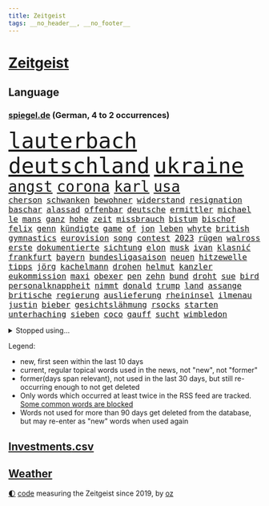 ```yaml
---
title: Zeitgeist
tags: __no_header__, __no_footer__
---
```


# [Zeitgeist](https://oliz.io/zeitgeist/)

## Language

<h3><a href="https://www.spiegel.de" target="_blank">spiegel.de</a> (German, 4 to 2 occurrences)</h3>
<p style="font-family:monospace">
<span style="font-size:32pt"><a href="news_links.html#lauterbach" class="current">lauterbach</a></span>
<span style="font-size:32pt"><a href="news_links.html#deutschland" class="current">deutschland</a></span>
<span style="font-size:32pt"><a href="news_links.html#ukraine" class="current">ukraine</a></span>
<br>
<span style="font-size:22pt"><a href="news_links.html#angst" class="current">angst</a></span>
<span style="font-size:22pt"><a href="news_links.html#corona" class="current">corona</a></span>
<span style="font-size:22pt"><a href="news_links.html#karl" class="current">karl</a></span>
<span style="font-size:22pt"><a href="news_links.html#usa" class="current">usa</a></span>
<br>
<span style="font-size:12pt"><a href="news_links.html#cherson" class="current">cherson</a></span>
<span style="font-size:12pt"><a href="news_links.html#schwanken" class="current">schwanken</a></span>
<span style="font-size:12pt"><a href="news_links.html#bewohner" class="current">bewohner</a></span>
<span style="font-size:12pt"><a href="news_links.html#widerstand" class="current">widerstand</a></span>
<span style="font-size:12pt"><a href="news_links.html#resignation" class="new">resignation</a></span>
<span style="font-size:12pt"><a href="news_links.html#baschar" class="current">baschar</a></span>
<span style="font-size:12pt"><a href="news_links.html#alassad" class="current">alassad</a></span>
<span style="font-size:12pt"><a href="news_links.html#offenbar" class="current">offenbar</a></span>
<span style="font-size:12pt"><a href="news_links.html#deutsche" class="current">deutsche</a></span>
<span style="font-size:12pt"><a href="news_links.html#ermittler" class="current">ermittler</a></span>
<span style="font-size:12pt"><a href="news_links.html#michael" class="current">michael</a></span>
<span style="font-size:12pt"><a href="news_links.html#le" class="current">le</a></span>
<span style="font-size:12pt"><a href="news_links.html#mans" class="new">mans</a></span>
<span style="font-size:12pt"><a href="news_links.html#ganz" class="current">ganz</a></span>
<span style="font-size:12pt"><a href="news_links.html#hohe" class="current">hohe</a></span>
<span style="font-size:12pt"><a href="news_links.html#zeit" class="current">zeit</a></span>
<span style="font-size:12pt"><a href="news_links.html#missbrauch" class="current">missbrauch</a></span>
<span style="font-size:12pt"><a href="news_links.html#bistum" class="current">bistum</a></span>
<span style="font-size:12pt"><a href="news_links.html#bischof" class="current">bischof</a></span>
<span style="font-size:12pt"><a href="news_links.html#felix" class="current">felix</a></span>
<span style="font-size:12pt"><a href="news_links.html#genn" class="new">genn</a></span>
<span style="font-size:12pt"><a href="news_links.html#kündigte" class="current">kündigte</a></span>
<span style="font-size:12pt"><a href="news_links.html#game" class="new">game</a></span>
<span style="font-size:12pt"><a href="news_links.html#of" class="current">of</a></span>
<span style="font-size:12pt"><a href="news_links.html#jon" class="new">jon</a></span>
<span style="font-size:12pt"><a href="news_links.html#leben" class="current">leben</a></span>
<span style="font-size:12pt"><a href="news_links.html#whyte" class="current">whyte</a></span>
<span style="font-size:12pt"><a href="news_links.html#british" class="new">british</a></span>
<span style="font-size:12pt"><a href="news_links.html#gymnastics" class="new">gymnastics</a></span>
<span style="font-size:12pt"><a href="news_links.html#eurovision" class="current">eurovision</a></span>
<span style="font-size:12pt"><a href="news_links.html#song" class="current">song</a></span>
<span style="font-size:12pt"><a href="news_links.html#contest" class="current">contest</a></span>
<span style="font-size:12pt"><a href="news_links.html#2023" class="current">2023</a></span>
<span style="font-size:12pt"><a href="news_links.html#rügen" class="current">rügen</a></span>
<span style="font-size:12pt"><a href="news_links.html#walross" class="new">walross</a></span>
<span style="font-size:12pt"><a href="news_links.html#erste" class="current">erste</a></span>
<span style="font-size:12pt"><a href="news_links.html#dokumentierte" class="current">dokumentierte</a></span>
<span style="font-size:12pt"><a href="news_links.html#sichtung" class="new">sichtung</a></span>
<span style="font-size:12pt"><a href="news_links.html#elon" class="current">elon</a></span>
<span style="font-size:12pt"><a href="news_links.html#musk" class="current">musk</a></span>
<span style="font-size:12pt"><a href="news_links.html#ivan" class="new">ivan</a></span>
<span style="font-size:12pt"><a href="news_links.html#klasnić" class="new">klasnić</a></span>
<span style="font-size:12pt"><a href="news_links.html#frankfurt" class="current">frankfurt</a></span>
<span style="font-size:12pt"><a href="news_links.html#bayern" class="current">bayern</a></span>
<span style="font-size:12pt"><a href="news_links.html#bundesligasaison" class="current">bundesligasaison</a></span>
<span style="font-size:12pt"><a href="news_links.html#neuen" class="current">neuen</a></span>
<span style="font-size:12pt"><a href="news_links.html#hitzewelle" class="current">hitzewelle</a></span>
<span style="font-size:12pt"><a href="news_links.html#tipps" class="current">tipps</a></span>
<span style="font-size:12pt"><a href="news_links.html#jörg" class="current">jörg</a></span>
<span style="font-size:12pt"><a href="news_links.html#kachelmann" class="current">kachelmann</a></span>
<span style="font-size:12pt"><a href="news_links.html#drohen" class="current">drohen</a></span>
<span style="font-size:12pt"><a href="news_links.html#helmut" class="new">helmut</a></span>
<span style="font-size:12pt"><a href="news_links.html#kanzler" class="current">kanzler</a></span>
<span style="font-size:12pt"><a href="news_links.html#eukommission" class="current">eukommission</a></span>
<span style="font-size:12pt"><a href="news_links.html#maxi" class="new">maxi</a></span>
<span style="font-size:12pt"><a href="news_links.html#obexer" class="new">obexer</a></span>
<span style="font-size:12pt"><a href="news_links.html#pen" class="current">pen</a></span>
<span style="font-size:12pt"><a href="news_links.html#zehn" class="current">zehn</a></span>
<span style="font-size:12pt"><a href="news_links.html#bund" class="current">bund</a></span>
<span style="font-size:12pt"><a href="news_links.html#droht" class="current">droht</a></span>
<span style="font-size:12pt"><a href="news_links.html#sue" class="new">sue</a></span>
<span style="font-size:12pt"><a href="news_links.html#bird" class="new">bird</a></span>
<span style="font-size:12pt"><a href="news_links.html#personalknappheit" class="new">personalknappheit</a></span>
<span style="font-size:12pt"><a href="news_links.html#nimmt" class="current">nimmt</a></span>
<span style="font-size:12pt"><a href="news_links.html#donald" class="current">donald</a></span>
<span style="font-size:12pt"><a href="news_links.html#trump" class="current">trump</a></span>
<span style="font-size:12pt"><a href="news_links.html#land" class="current">land</a></span>
<span style="font-size:12pt"><a href="news_links.html#assange" class="current">assange</a></span>
<span style="font-size:12pt"><a href="news_links.html#britische" class="current">britische</a></span>
<span style="font-size:12pt"><a href="news_links.html#regierung" class="current">regierung</a></span>
<span style="font-size:12pt"><a href="news_links.html#auslieferung" class="current">auslieferung</a></span>
<span style="font-size:12pt"><a href="news_links.html#rheininsel" class="new">rheininsel</a></span>
<span style="font-size:12pt"><a href="news_links.html#ilmenau" class="new">ilmenau</a></span>
<span style="font-size:12pt"><a href="news_links.html#justin" class="current">justin</a></span>
<span style="font-size:12pt"><a href="news_links.html#bieber" class="current">bieber</a></span>
<span style="font-size:12pt"><a href="news_links.html#gesichtslähmung" class="new">gesichtslähmung</a></span>
<span style="font-size:12pt"><a href="news_links.html#rsocks" class="new">rsocks</a></span>
<span style="font-size:12pt"><a href="news_links.html#starten" class="current">starten</a></span>
<span style="font-size:12pt"><a href="news_links.html#unterhaching" class="new">unterhaching</a></span>
<span style="font-size:12pt"><a href="news_links.html#sieben" class="current">sieben</a></span>
<span style="font-size:12pt"><a href="news_links.html#coco" class="current">coco</a></span>
<span style="font-size:12pt"><a href="news_links.html#gauff" class="current">gauff</a></span>
<span style="font-size:12pt"><a href="news_links.html#sucht" class="current">sucht</a></span>
<span style="font-size:12pt"><a href="news_links.html#wimbledon" class="current">wimbledon</a></span>
</p>
<details>
<summary>Stopped using...</summary>
<p class="former" style="font-size:12pt">
kommunen(604) la(603) locker(603) maske(603) reiner(603) 5(602) abends(602) ausgezeichnet(602) sv(602) verbraucherschützer(602) version(602) klimaneutral(601) november(601) summe(601) überwinden(601) ausnahmen(600) geduld(600) kritische(600) rostock(600) sekunden(600) wünschen(600) bewegung(599) bewertet(599) klaren(599) rainer(599) riss(599) stiftung(599) theater(599) warentest(599) zahlreichen(599) dauer(598) deswegen(598) erstaunlich(598) hinweisen(598) schaltet(598) teslachef(598) wählt(598) zurückgetreten(598) 33(597) coronaimpfstoffe(597) erziehung(597) lakers(597) masken(597) militärs(597) präsentieren(597) sarscov2(597) unabhängige(597) abstimmen(596) eingesetzt(596) erlitten(596) gewaltig(596) lebte(596) lesen(596) nationen(596) spdpolitikerin(596) steuert(596) strafen(596) vereinten(596) verschoben(596) wahrheit(596) west(596) übergeben(596) anleger(595) athleten(595) ausschreitungen(595) ehemaliger(595) enthüllt(595) gedenken(595) leere(595) mainz(595) niveau(595) priester(595) überschattet(595) abwehr(594) deutet(594) facebook(594) freiheit(594) ifoinstitut(594) kurzarbeit(594) medikamente(594) zuge(594) berichterstattung(593) christoph(593) diego(593) djokovic(593) fußballprofi(593) höchststand(593) juden(593) libyen(593) planeten(593) preisen(593) verhängte(593) wälder(593) arbeitgeber(592) fokus(592) greifen(592) künftigen(592) schmidt(592) usregierung(592) bundesstaat(591) demonstrationen(591) dominiert(591) einstigen(591) elektroauto(591) forderung(591) geflogen(591) kieler(591) oberste(591) stolz(591) träumen(591) verzicht(591) branchen(590) gesteht(590) passen(590) unbedingt(590) amerikaner(589) amnesty(589) entscheidend(589) körperverletzung(589) langfristig(589) verfolgt(589) verlierer(589) kindesmissbrauch(588) kultur(588) nerven(588) quer(588) unterschiedlich(588) versteckt(588) wütend(588) üben(588) belarussische(587) beteiligung(587) freund(587) klassiker(587) spekuliert(587) wirtschaftsministerium(587) abzug(586) feld(586) milde(586) pflanzen(586) springt(586) südafrika(586) trennen(586) schlechtes(585) ständig(585) amerikanischen(584) bürgermeisterin(584) jerusalem(584) prognosen(584) starker(584) verkaufen(584) arabische(583) affäre(581) beklagt(581) vieles(581) bundesgesundheitsminister(580) februar(580) wirtschaftswachstum(580) zerstören(580) erschienen(579) defensive(578) limit(578) stiegen(578) uefa(578) eigenem(577) erzielte(577) holocaust(577) jahrestag(577) eben(576) reduzieren(575) fortschritte(573) größere(573) bangt(572) einig(570) hohem(570) springen(570) uni(570) landesweit(569) bürgerinnen(568) präsidentenwahl(568) s(568) bezeichnete(567) griechischen(567) klimaziele(567) bangen(566) spannend(566) moschee(565) kräfte(563) intensivstation(560) patzt(560) abermals(559) erforscht(557) schätzen(557) türen(557) liberalen(556) wiedergewählt(551) annäherung(547) rache(542) farbe(536) möglichkeit(536) herzinfarkt(535) versammelt(532) einfache(530) erzieher(529) liter(529) berühmtesten(528) zweieinhalb(525) explodiert(519) rekorde(517) ereignet(505) enthält(500) rasche(494) infos(489) medizinischen(489) geheimen(488) iv(488) schiebt(483) konfrontation(482) singen(478) gaspipeline(477) gezielt(475) ostdeutsche(472) unionsfraktion(470) unwahrscheinlich(470) verlusten(466) kannte(465) recherche(457) notstand(448) hilferuf(444) bürgerrechtler(443) universitäten(441) stimmenfang(437) gekippt(435) redaktion(434) gregor(431) doppelte(430) reformieren(422) vehement(416) herausragende(414) 250(412) scharfen(411) joseph(409) stoltenberg(404) kubicki(402) statistik(395) eskalierte(393) wütenden(389) 2045(386) potsdamer(376) abgegeben(375) absolute(374) 83(373) kontinent(365) akzeptieren(356) aktionäre(354) fassung(352) berge(351) belgischen(350) fachkräftemangel(347) aussterben(343) leichten(343) raste(339) truppe(339) flüchtet(338) lee(337) schwangeren(333) kündigten(331) seenot(330) emirate(327) erhebung(322) warnungen(321) kürzen(319) rechtens(316) bedankt(313) las(311) vegas(311) flut(308) spende(305) erscheint(302) ahrtal(298) maurer(298) höchstwert(297) zutritt(295) dämpfen(289) rückendeckung(288) nachspielzeit(286) boosterimpfung(285) parlaments(284) carrie(281) jahrzehnt(281) ali(279) düsseldorfer(278) fatalen(278) verstecken(278) inneren(276) human(274) moderner(273) stürmen(271) music(268) ussoldaten(268) zorn(268) logistik(266) harris(265) volkspartei(259) hilfsorganisationen(258) irritiert(257) ausgeschöpft(256) staatspräsident(256) hoffmann(255) längsten(255) a3(252) staatsanwältin(249) ostdeutschen(246) angezündet(245) hell(245) terodde(245) bitcoins(241) exklusiven(241) radikalen(239) derby(238) kremlsprecher(238) mutmaßliches(238) zündeten(237) demo(236) verdoppeln(235) amtskollegen(234) störungen(233) gezielte(231) annulliert(230) sam(230) virtuellen(230) wahlergebnis(230) grünenpolitiker(229) klägerin(229) halbes(227) kindesmissbrauchs(227) presseschau(227) hendrik(225) knappheit(225) lindern(225) mächtig(225) elke(224) heidenreich(224) nullcovidstrategie(224) siebenmal(223) warburg(223) gasversorgung(222) morde(222) 260(219) erzeugerpreise(219) saal(219) aue(218) messenger(218) volksverhetzung(218) aktivitäten(216) abu(215) beantwortet(213) kampfjets(213) bereichen(212) bremens(212) 74(211) gewaltsamer(211) überlastung(211) benutzt(208) töchtern(208) euländer(207) zufällig(207) frühling(206) füllkrug(205) materialien(205) niclas(205) soziologe(205) kräftigen(204) lockt(204) zoos(204) gestört(202) beitreten(201) erheblichen(201) bas(200) bärbel(200) reichten(200) gletscher(199) bevorstehenden(196) kartoffeln(196) ausgeben(195) bauarbeiter(194) dienstleister(193) eindringlichen(192) kriminalität(192) schusswaffen(192) viermal(191) unbegründet(190) tottenham(188) fabian(187) gewaltsamen(187) kentucky(187) flüchtenden(186) geringer(186) feierten(184) sportlichen(184) aggression(183) beteiligte(183) buhlen(183) gelb(183) geschmack(183) winfried(183) auseinander(182) bundesfinanzminister(182) vorgesetzte(182) zerocovidpolitik(182) einfacher(181) historischer(180) zielen(180) kontrollierte(179) museen(179) usrepräsentantenhaus(179) zufall(179) blumen(176) vollsperrung(176) vietnam(175) kalb(174) rekordsumme(174) schwein(172) verschiedenen(172) coronaproteste(171) fehlgeburt(171) frieren(171) geboostert(171) angekündigte(170) behauptungen(170) faber(170) american(169) befragten(169) podest(169) beschossen(168) kretschmann(168) landeten(168) negativserie(168) überlebten(168) angeht(167) eukommissionschefin(167) besiegen(166) fdpverkehrsminister(166) kollegin(166) ebay(165) gedenktag(165) hässliche(165) marcus(165) nordische(165) pflegerinnen(164) fußballweltverband(163) männlichkeit(163) stausee(163) student(163) verrat(163) verurteilten(163) dmytro(162) windräder(162) 67(161) verfassungsschützer(161) phoenix(160) moskauer(159) gewährt(158) renault(158) bauer(156) leiser(156) parallelwelt(156) telefonieren(156) genießen(155) jeweils(155) mediatorin(155) roethe(155) senden(155) revision(154) wiegen(154) bafög(153) kader(153) erkennt(151) lockert(151) menschenrechtler(151) auswanderer(150) bronze(150) flugzeugen(150) führungsriege(150) cool(149) fangen(148) traurige(148) verpflichtung(148) erleiden(147) genehmigt(147) 140(146) ausgangssperre(145) weltbekannt(145) helen(144) kumpel(144) ersparnisse(143) lord(143) aufrüstung(142) beweis(142) erfand(142) fossil(142) hinzu(142) systematisch(142) wegfallen(142) brot(140) lasche(140) passierte(140) abgeholt(138) wandern(138) auszugeben(137) bundesaußenministerin(137) unterstützte(137) kunstmarkt(135) schießereien(135) erworben(134) weitreichend(134) familienvater(133) peilt(133) versöhnt(133) wild(133) usfirmen(132) abschuss(131) einbußen(131) handelsabkommen(131) usverteidigungsminister(131) bridge(130) verabreden(130) cruises(129) reparatur(129) schalker(129) unterscheiden(129) enttäuschend(128) wettkampf(128) abgefahren(127) jr(127) stephan(127) teilten(127) verschwindet(127) datenschutz(126) erreichten(125) görlitz(125) tourist(125) überlässt(125) protestierenden(124) weltranglistenersten(124) 61jährige(123) moniert(123) verdreifachen(122) überwachungskameras(122) hinab(120) prorussischen(120) wiederum(120) zaudern(120) bestürzt(119) stemmen(119) luftangriff(118) offenbaren(118) operation(118) cyberattacken(117) fake(117) häftlingen(117) kondome(117) natogeneralsekretär(117) cowboys(116) dominierten(116) einheit(116) verdanken(115) 49(114) säbelrasseln(113) fisch(112) hongkongs(112) motivierte(112) nützt(112) protagonisten(112) weltkriegs(112) dgbchef(111) photography(111) sofortige(111) umfragen(111) homosexualität(110) neuregelung(110) aufteilen(109) haustiere(108) kampfflugzeuge(108) idaroberstein(107) infolge(107) vergab(106) 350(105) ai(105) mekong(105) runter(105) young(105) abschieds(104) elektronische(104) unterbrechen(104) verwundete(104) barrier(103) reef(103) systeme(103) teslafabrik(103) unbewaffnete(103) gesichtserkennung(102) niederlegen(102) schlussstrich(101) pausen(100) peace(100) ruinen(100) staatskanzlei(100) ausgeweitet(99) kusel(99) neubrandenburg(99) verspätungen(99) übergossen(99) flughafens(98) funktionäre(98) hausdurchsuchung(98) tui(98) vollständigen(98) lizenz(97) beschleunigt(96) besonderheiten(96) traurig(96) eingelegt(95) elektronischen(95) usamerikanerin(95) vereine(94) preußen(93) schuster(93) terrorverdacht(93) bauch(92) einsam(92) saudiarabiens(92) spiegeltitelstory(92) ausfiel(91) inakzeptabel(91) mac(91) machbar(91) videoschalte(91) ausfällt(90) ausgenutzt(90) ei(90) fillon(90) beschuss(89) champsélysées(89) spdchef(89) wesentlich(89) 19jährige(88) cas(88) erliegen(88) fluss(88) luxusauto(88) natomitgliedschaft(88) sportgerichtshof(88) a7(87) kisten(87) koalas(87) passé(87) prorussische(87) verbrachte(87) auswandern(86) erwürgt(86) impfschutz(86) kutschaty(86) rechtsextremist(86) zugenommen(86) erfolgreicher(85) fluggast(85) lieferstopp(85) siege(85) angestoßen(84) besaß(84) betreiben(84) co₂abgabe(84) first(84) freundschaft(84) gewehr(84) nächtlichen(84) schauer(84) spitzenkandidaten(84) grundwasser(83) regionalliga(83) rotweiss(83) veruntreuung(83) waldbesitzer(83) beliefert(82) blitzschnell(82) clearview(82) gebiete(82) mangelhaft(82) mittagspause(82) tankt(82) verteidigungsbündnis(82) 52jähriger(81) deborah(81) gebäudes(81) muslim(81) virtual(81) überarbeitet(81) jahreszeit(80) nass(80) beruhigt(79) eingenommen(79) kremlchefs(79) ostfriesischen(79) instrumentalisiert(78) nkunku(78) nützlich(78) weitem(78) beugt(77) gestochen(77) kiewer(77) applaus(76) deutliches(76) harrten(76) industrienationen(76) katastrophale(76) niedergestochen(76) spannendes(76) unsicher(76) überwiegt(76) 32jährige(75) angelegten(75) blume(75) csugeneralsekretär(75) offizieller(75) stufen(75) anlässlich(74) argumentieren(74) aussetzung(74) außergewöhnliche(74) bp(74) eintritt(74) exkanzlers(74) freiwillige(73) normaler(73) strategische(73) traditionsklub(73) verfolgungsjagd(73) zuwiderhandlung(73) zäsur(73) group(72) knöllchen(72) natotreffen(72) polizeiwagen(72) angreifern(71) binnenflüchtlinge(71) empfang(71) malik(71) natochef(71) rettungshubschrauber(71) arbeitsbedingungen(70) bombenanschlag(70) expartnerin(70) ungewiss(70) zunimmt(70) abgewehrt(69) geburtsklinik(69) kinderpsychiater(69) einzigartigen(68) herkunft(68) verspottete(68) äckern(68) alpenrepublik(67) besitzern(67) bussen(67) eigentor(67) einkauf(67) lindners(67) trier(67) burkhard(66) tyson(66) verfügt(66) abtreibungsgegner(65) beanspruchen(65) rapide(65) bezug(64) chemiewaffen(64) günstigste(64) interimspräsident(64) künstlerinnen(64) verschlechterte(64) volkes(64) weltkulturerbe(64) westküste(64) boxer(63) drake(63) evakuierungen(63) gottes(63) hauptversammlung(63) ortsbesuch(63) reanimiert(63) saisonende(63) exprofi(62) grenzt(62) internetzensur(62) jake(62) koordination(62) mach(62) nötige(62) patrick(62) saharastaub(62) spieltags(62) staub(62) bonuszahlungen(61) coronagelder(61) mittleren(61) abtreiben(60) militärbündnisses(60) niedersächsischen(60) nikolaj(60) prämiert(60) selenska(60) ungewohnten(60) anfänge(59) ukrainehilfe(59) ultras(59) villen(59) einberufen(58) flossen(58) glaube(58) lodern(58) pyrotechnik(58) roms(58) sachverständige(58) sahara(58) traktoren(58) abgabe(57) co₂ausstoß(57) koordinator(57) lohnpreisspirale(57) optisch(57) strategisch(57) zellen(57) zerocovidstrategie(57) 39(56) aramco(56) bundesligaspieltag(56) günstigsten(56) lecker(56) olga(56) saudi(56) verschlechtern(56) völkermord(56) anke(55) kiffen(55) konsortium(55) menschlicher(55) millionenspende(55) rehlinger(55) satte(55) tschechiens(55) basketballer(54) dgbvorsitzende(54) erlauben(54) halbiert(54) kéré(54) sportchef(54) westukraine(54) angriffskriegs(53) ausrichten(53) auszugehen(53) beobachtete(53) erhalt(53) kunstsammlung(53) potter(53) schwadronierte(53) zentralrat(53) machtwechsel(52) antwerpen(51) detaillierten(51) dmitrij(51) flüssiggasterminals(51) gentwevelgem(51) interner(51) luxusvillen(51) bunker(50) zulegen(50) 2003(49) astronaut(49) diesjährigen(49) fang(49) schmecken(49) untersagen(49) wahlkarten(49) wählerwanderung(49) zuschauern(48) grundstücke(47) louis(47) neutral(47) schiffbrüchige(47) erwies(46) itbranche(46) reuter(46) schiedsgericht(46) schulsystem(46) vorsätzlicher(46) angeschlagene(45) lahmzulegen(45) mordkommission(45) rekordniveau(45) riskieren(45) räuber(45) viertelmillion(45) wiegelt(45) zuschüsse(45) öpnv(45) al(44) arbeitslosigkeit(44) feldenkirchen(44) françois(44) jemenitische(44) leeres(44) evakuierungsmission(43) heldentum(43) jurij(43) kreuz(43) siebzigerjahre(43) sowjetischen(43) südossetien(43) züchter(43) boxen(42) dissertation(42) gärtner(42) hochrechnungen(42) jamal(42) khashoggi(42) kohfeldt(42) konkret(42) tvsender(42) tötungsdelikt(42) unerwünschten(42) 16jährige(41) bafögreform(41) doktorarbeit(41) flüssiges(41) huber(41) konjunktureinbruch(41) verpflichtenden(41) volkswirtschaft(41) welch(41) besseres(40) bremse(40) ehrenmal(40) streifen(40) tochterfirmen(40) aufgewacht(39) buschland(39) mandat(39) mehrheiten(39) schießerei(39) traumatisiert(39) tschernihiw(39) wahllos(39) rica(38) eupläne(37) gewalttaten(37) kompromissvorschlag(37) voneinander(37) banker(36) belegschaft(36) darsteller(36) enges(36) hector(36) schindler(36) 26jähriger(35) bäckerei(35) gitarre(35) nebensache(35) rajapaksa(35) titelkampf(35) veranstaltet(35) francois(34) friedenstauben(34) klos(34) pferderennen(34) phosphormunition(34) wetterexperten(34) afrikaner(33) gerichts(33) morden(33) mordverdachts(33) ngo(33) nicola(33) verteidigungsausschuss(33) beine(32) fotografie(32) franken(32) hilfreich(32) sechsstellige(32) stünde(32) willige(32) bebt(31) bergsteiger(31) knopfdruck(31) kommender(31) menschenhandel(31) millionenschwere(31) stellvertretende(31) videocall(31) vierstellige(31) frühzeitig(30) gestaltete(30) recherchen(30) wertvolle(30) würdigung(30) besserer(29) fsv(29) gefangenenaustausch(29) parkhaus(29) blüte(28) joker(28) playoffspiel(28) titanic(28) unbekannt(28) bauchschmerzen(27) bleib(27) normalisiert(27) oasis(27) sexpartnerin(27) spiritus(27) torsten(27) arminias(26) ausfuhren(26) cameron(26) funkspruch(26) geschädigt(26) palästinensern(26) predigt(26) wels(26) gaseta(25) kopfverletzung(25) nowaja(25) stahlwerks(25) vorzulegen(25) feiertage(24) kriegsverletzte(24) routen(24) stadien(24) enkel(23) gekürzt(23) koalitionen(23) kopfankopfrennen(23) mannheim(23) muslimen(23) suns(23) verbliebenen(23) zubereiten(23) ecuadorianischen(22) eingewiesen(22) kantersieg(22) ko(22) konstantin(22) kuhle(22) marktmanipulation(22) politikwissenschaftlerin(22) wahre(22) aktionären(21) besonderheit(21) fragwürdige(21) leerstelle(21) scholz’(21) steigerungen(21) usrapper(21) aufeinander(20) ergebnissen(20) hermann(20) onlineschule(20) puppe(20) stärkeres(20) unesco(20) 2006(19) boomt(19) el(19) exfraktionschef(19) harz(19) rüsten(19) verhängnis(19) anlaufstelle(18) anonym(18) eugrenzschutzagentur(18) frontex(18) horizont(18) industriestaaten(18) kippt(18) niinistö(18) präsidiumsmitglieder(18) sauli(18) ökologisch(18) asowregiment(17) gestiegener(17) hackerangriffe(17) stauten(17) verheiratet(17) gehör(16) machine(16) schrecklich(16) 4500(15) abtransportiert(15) lukrative(15) wahlkampfendspurt(15) zehnten(15) meistertitel(14) mähdrescher(14) panzerhaubitze(14) ölboykott(14) abgeschrieben(13) allmählich(13) bedrohlich(13) delikte(13) gaslieferstopp(13) raf(13) wohnhäusern(13) beisein(12) doctor(12) lehre(12) olympiastadion(12) regionalverkehr(12) trüben(12) atlas(11) bedienen(11) dortige(11) fein(11) maskenaffäre(11)
</p>
</details>
<p>Legend:
<ul>
<li><span class="new">new</span>, first seen within the last 10 days</li>
<li><span class="current">current</span>, regular topical words used in the news, not "new", not "former"</li>
<li><span class="former">former(days span relevant)</span>, not used in the last 30 days, but still re-occurring enough to not get deleted</li>
<li>Only words which occurred at least twice in the RSS feed are tracked. <a href="language/filters.py">Some common words are blocked</a></li>
<li>Words not used for more than 90 days get deleted from the database, but may re-enter as "new" words when used again</li>
</ul>
</p>

## [Investments](investments.html)[.csv](investments.csv)

## [Weather](weather.html)

<footer>
<a href="javascript:toggleTheme()" class="nav">🌓</a>
<a href="https://github.com/ooz/zeitgeist">code</a> measuring the Zeitgeist since 2019, by <a href="https://oliz.io">oz</a>
</footer>
